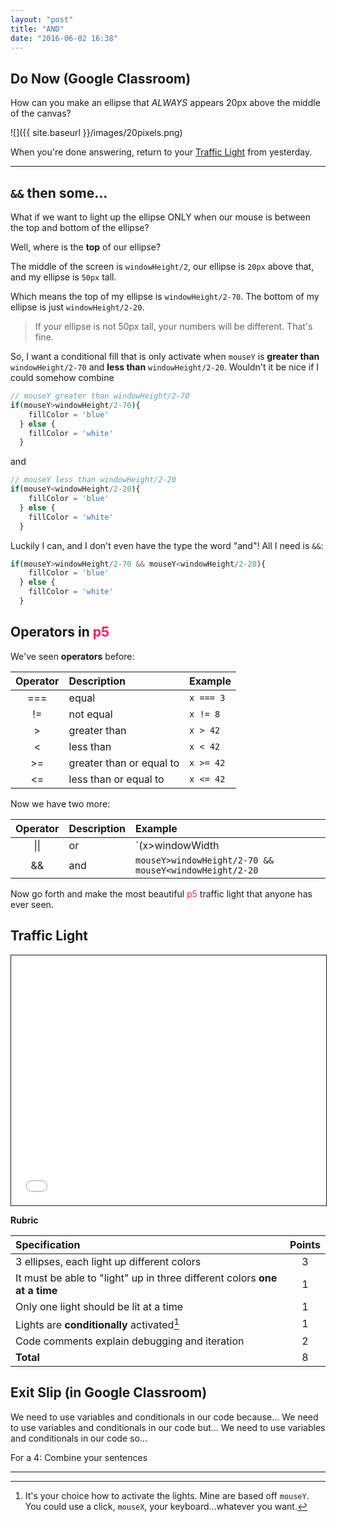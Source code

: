 ```yaml
---
layout: "post"
title: "AND"
date: "2016-06-02 16:38"
---
```


## Do Now (Google Classroom)
How can you make an ellipse that _ALWAYS_ appears 20px above the middle of the canvas?

![]({{ site.baseurl }}/images/20pixels.png)

When you're done answering, return to your [Traffic Light](http://bsk.education/SE8_p5js/2016/05/31/stop&review/) from yesterday.

---

## `&&` then some...
What if we want to light up the ellipse ONLY when our mouse is between the top and bottom of the ellipse?

Well, where is the **top** of our ellipse?

The middle of the screen is `windowHeight/2`, our ellipse is `20px` above that, and my ellipse is `50px` tall.

Which means the top of my ellipse is `windowHeight/2-70`.
The bottom of my ellipse is just `windowHeight/2-20`.

> If your ellipse is not 50px tall, your numbers will be different. That's fine.

So, I want a conditional fill that is only activate when `mouseY` is **greater than**  `windowHeight/2-70` and **less than** `windowHeight/2-20`. Wouldn't it be nice if I could somehow combine

```javascript
// mouseY greater than windowHeight/2-70
if(mouseY>windowHeight/2-70){
  	fillColor = 'blue'
  } else {
  	fillColor = 'white'
  }
```

and

```javascript
// mouseY less than windowHeight/2-20
if(mouseY<windowHeight/2-20){
  	fillColor = 'blue'
  } else {
  	fillColor = 'white'
  }
```

Luckily I can, and I don't even have the type the word "and"! All I need is `&&`:

```javascript
if(mouseY>windowHeight/2-70 && mouseY<windowHeight/2-20){
  	fillColor = 'blue'
  } else {
  	fillColor = 'white'
  }
```

## Operators in <span style="color: #ED1F5E">p5</span>
We've seen **operators** before:

| Operator | Description              | Example   |
|:--------:|:-------------------------|:----------|
|   ===    | equal                    | `x === 3` |
|    !=    | not equal                | `x != 8`  |
|    >     | greater than             | `x > 42`  |
|    <     | less than                | `x < 42`  |
|    >=    | greater than or equal to | `x >= 42` |
|    <=    | less than or equal to    | `x <= 42` |

Now we have two more:

|   Operator   | Description | Example                                                |
|:------------:|:------------|:-------------------------------------------------------|
| &#124;&#124; | or          | `(x>windowWidth || x<0)`                               |
|      &&      | and         | `mouseY>windowHeight/2-70 && mouseY<windowHeight/2-20` |

<script type="text/p5" data-autoplay data-preview-width="200" data-preview-height="800">
var fillColor = 'white'

function setup() {
  createCanvas(windowWidth,windowHeight )

}

function draw() {
	background('white')
  line(0,windowHeight/2,windowWidth,windowHeight/2)
  fill(fillColor)
  ellipse(windowWidth/2,windowHeight/2-45,50,50)
  if(mouseY>windowHeight/2-70 && mouseY<windowHeight/2-20){
  	fillColor = 'blue'
  } else {
  	fillColor = 'white'
  }
}
</script>


Now go forth and make the most beautiful <span style="color: #ED1F5E">p5</span> traffic light that anyone has ever seen.

## Traffic Light

<iframe src="{{ site.baseurl }}/Code_Examples/TrafficLight" width="100%" height="400px" style="border:solid 1px"></iframe>

**Rubric**

| Specification                                                             | Points |
|:--------------------------------------------------------------------------|:------:|
| 3 ellipses, each light up different colors                                |   3    |
| It must be able to "light" up in three different colors **one at a time** |   1    |
| Only one light should be lit at a time                                    |   1    |
| Lights are **conditionally** activated[^1]                                |   1    |
| Code comments explain debugging and iteration                             |   2    |
| **Total**                                                                 |   8    |

## Exit Slip (in Google Classroom)
We need to use variables and conditionals in our code because…
We need to use variables and conditionals in our code but…
We need to use variables and conditionals in our code so...

For a 4: Combine your sentences

---

[^1]: It's your choice how to activate the lights. Mine are based off `mouseY`. You could use a click, `mouseX`, your keyboard...whatever you want.
